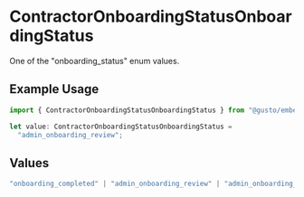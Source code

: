 # ContractorOnboardingStatusOnboardingStatus

One of the "onboarding_status" enum values.

## Example Usage

```typescript
import { ContractorOnboardingStatusOnboardingStatus } from "@gusto/embedded-api/models/components";

let value: ContractorOnboardingStatusOnboardingStatus =
  "admin_onboarding_review";
```

## Values

```typescript
"onboarding_completed" | "admin_onboarding_review" | "admin_onboarding_incomplete"
```